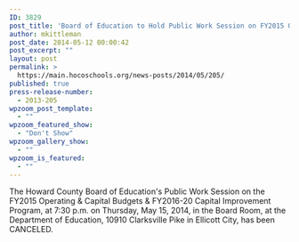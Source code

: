 ```yaml
---
ID: 3829
post_title: 'Board of Education to Hold Public Work Session on FY2015 Operating &#038; Capital Budgets &#038; FY2016-20 Capital Improvement Program (CANCELED)'
author: mkittleman
post_date: 2014-05-12 00:00:42
post_excerpt: ""
layout: post
permalink: >
  https://main.hocoschools.org/news-posts/2014/05/205/
published: true
press-release-number:
  - 2013-205
wpzoom_post_template:
  - ""
wpzoom_featured_show:
  - "Don't Show"
wpzoom_gallery_show:
  - ""
wpzoom_is_featured:
  - ""
---
```

The Howard County Board of Education's Public Work Session on the FY2015 Operating &amp; Capital Budgets &amp; FY2016-20 Capital Improvement Program, at 7:30 p.m. on Thursday, May 15, 2014, in the Board Room, at the Department of Education, 10910 Clarksville Pike in Ellicott City, has been CANCELED.